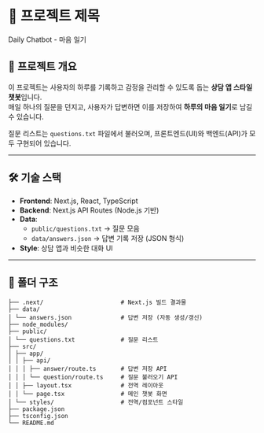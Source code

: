 # 💬 프로젝트 제목
Daily Chatbot - 마음 일기

## 📌 프로젝트 개요
이 프로젝트는 사용자의 하루를 기록하고 감정을 관리할 수 있도록 돕는 **상담 앱 스타일 챗봇**입니다.  
매일 하나의 질문을 던지고, 사용자가 답변하면 이를 저장하여 **하루의 마음 일기**로 남길 수 있습니다.

질문 리스트는 `questions.txt` 파일에서 불러오며, 프론트엔드(UI)와 백엔드(API)가 모두 구현되어 있습니다.  

---

## 🛠️ 기술 스택
- **Frontend**: Next.js, React, TypeScript  
- **Backend**: Next.js API Routes (Node.js 기반)  
- **Data**:  
  - `public/questions.txt` → 질문 모음  
  - `data/answers.json` → 답변 기록 저장 (JSON 형식)  
- **Style**: 상담 앱과 비슷한 대화 UI  

---

## 📂 폴더 구조
```
├── .next/                      # Next.js 빌드 결과물
├── data/
│ └── answers.json              # 답변 저장 (자동 생성/갱신)
├── node_modules/
├── public/
│ └── questions.txt             # 질문 리스트
├── src/
│ ├── app/
│ │ ├── api/
│ │ │ ├── answer/route.ts       # 답변 저장 API
│ │ │ └── question/route.ts     # 질문 불러오기 API
│ │ ├── layout.tsx              # 전역 레이아웃
│ │ └── page.tsx                # 메인 챗봇 화면
│ └── styles/                   # 전역/컴포넌트 스타일
├── package.json
├── tsconfig.json
└── README.md
```